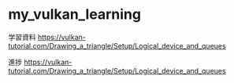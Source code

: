 # my_vulkan_learning
学習資料
https://vulkan-tutorial.com/Drawing_a_triangle/Setup/Logical_device_and_queues

進捗
https://vulkan-tutorial.com/Drawing_a_triangle/Setup/Logical_device_and_queues
